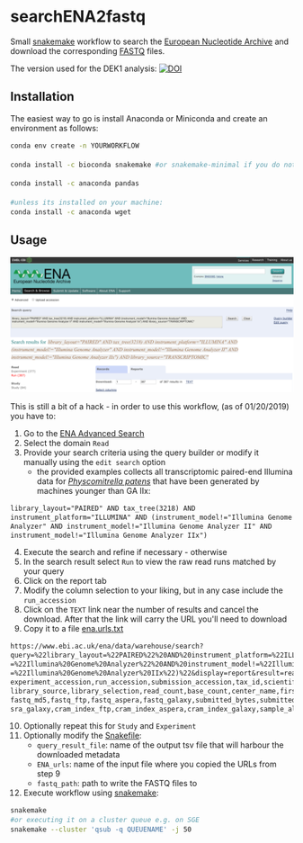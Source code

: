 # searchENA2fastq
Small [snakemake](https://snakemake.readthedocs.io/en/stable/) workflow to search the [European Nucleotide Archive](http://www.ebi.ac.uk/ena) and download the corresponding [FASTQ](https://en.wikipedia.org/wiki/FASTQ_format) files.


The version used for the DEK1 analysis:
[![DOI](https://zenodo.org/badge/166648768.svg)](https://zenodo.org/badge/latestdoi/166648768)



## Installation
The easiest way to go is install Anaconda or Miniconda and create an environment as follows:
```bash 
conda env create -n YOURWORKFLOW 

conda install -c bioconda snakemake #or snakemake-minimal if you do not want to use remote providers in other workflows see https://bitbucket.org/snakemake/snakemake/issues/991/python-37-compatibility for details

conda install -c anaconda pandas

#unless its installed on your machine:
conda install -c anaconda wget 
```

## Usage
![ENA Advanced Search Report](ENA_report.png "ENA Advanced Search Report")

This is still a bit of a hack - in order to use this workflow, (as of 01/20/2019) you have to: 
1. Go to the [ENA Advanced Search](https://www.ebi.ac.uk/ena/data/warehouse/search)
2. Select the domain `Read`
3. Provide your search criteria using the query builder or modify it manually using the `edit search` option
	* the provided examples collects all transcriptomic paired-end Illumina data for _[Physcomitrella patens](https://www.ncbi.nlm.nih.gov/Taxonomy/Browser/wwwtax.cgi?id=3218)_ that have been generated by machines younger than GA IIx: 
```
library_layout="PAIRED" AND tax_tree(3218) AND instrument_platform="ILLUMINA" AND (instrument_model!="Illumina Genome Analyzer" AND instrument_model!="Illumina Genome Analyzer II" AND instrument_model!="Illumina Genome Analyzer IIx")
```
4. Execute the search and refine if necessary - otherwise
5. In the search result select `Run` to view the raw read runs matched by your query
6. Click on the report tab 
7. Modify the column selection to your liking, but in any case include the `run_accession` 
8. Click on the `TEXT` link near the number of results and cancel the download. After that the link will carry the URL you'll need to download
9. Copy it to a file [ena.urls.txt](ena.urls.txt)
```
https://www.ebi.ac.uk/ena/data/warehouse/search?
query=%22library_layout=%22PAIRED%22%20AND%20instrument_platform=%22ILLUMINA%22%20AND%20library_source=%22TRANSCRIPTOMIC%22%20AND%20tax_tree(3218)%20AND%20(instrument_model!
=%22Illumina%20Genome%20Analyzer%22%20AND%20instrument_model!=%22Illumina%20Genome%20Analyzer%20II%22%20AND%20instrument_model!
=%22Illumina%20Genome%20Analyzer%20IIx%22)%22&display=report&result=read_run&fields=study_accession,secondary_study_accession,sample_accession,secondary_sample_accession,
experiment_accession,run_accession,submission_accession,tax_id,scientific_name,instrument_platform,instrument_model,library_name,nominal_length,library_layout,library_strategy,
library_source,library_selection,read_count,base_count,center_name,first_public,last_updated,experiment_title,study_title,study_alias,experiment_alias,run_alias,fastq_bytes,
fastq_md5,fastq_ftp,fastq_aspera,fastq_galaxy,submitted_bytes,submitted_md5,submitted_ftp,submitted_aspera,submitted_galaxy,submitted_format,sra_bytes,sra_md5,sra_ftp,sra_aspera,
sra_galaxy,cram_index_ftp,cram_index_aspera,cram_index_galaxy,sample_alias,broker_name,sample_title,nominal_sdev,first_created&download=txt
```
10. Optionally repeat this for `Study` and `Experiment`
11. Optionally modify the [Snakefile](Snakefile): 
	* `query_result_file`: name of the output tsv file that will harbour the downloaded metadata
	* `ENA_urls`: name of the input file where you copied the URLs from step 9
	* `fastq_path`: path to write the FASTQ files to
12. Execute workflow using [snakemake](https://snakemake.readthedocs.io/en/stable/):
```bash
snakemake
#or executing it on a cluster queue e.g. on SGE
snakemake --cluster 'qsub -q QUEUENAME' -j 50
```

